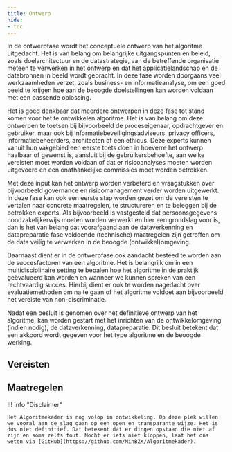```yaml
--- 
title: Ontwerp
hide:
- toc
---
```


In de ontwerpfase wordt het conceptuele ontwerp van het algoritme uitgedacht. 
Het is van belang om belangrijke uitgangspunten en beleid, zoals doelarchitectuur en de datastrategie, van de betreffende organisatie meteen te verwerken in het ontwerp en dat het applicatielandschap en de databronnen in beeld wordt gebracht. 
In deze fase worden doorgaans veel werkzaamheden verzet, zoals business- en informatieanalyse, om een goed beeld te krijgen hoe aan de beoogde doelstellingen kan worden voldaan met een passende oplossing.  

Het is goed denkbaar dat meerdere ontwerpen in deze fase tot stand komen voor het te ontwikkelen algoritme. 
Het is van belang om deze ontwerpen te toetsen bij bijvoorbeeld de proceseigenaar, opdrachtgever en gebruiker, maar ook bij informatiebeveiligingsadviseurs, privacy officers, informatiebeheerders, architecten of een ethicus. 
Deze experts kunnen vanuit hun vakgebied een eerste toets doen in hoeverre het ontwerp haalbaar of gewenst is, aansluit bij de gebruikersbehoefte, aan welke vereisten moet worden voldaan of dat er risicoanalyses moeten worden uitgevoerd en een onafhankelijke commissies moet worden betrokken.

Met deze input kan het ontwerp worden verbeterd en vraagstukken over bijvoorbeeld governance en risicomanagement verder worden uitgewerkt. 
In deze fase kan ook een eerste stap worden gezet om de vereisten te vertalen naar concrete maatregelen, te structureren en te beleggen bij de betrokken experts. 
Als bijvoorbeeld is vastgesteld dat persoonsgegevens noodzakelijkerwijs moeten worden verwerkt en hier een grondslag voor is, dan is het van belang dat voorafgaand aan de dataverkenning en datapreparatie fase voldoende (technische) maatregelen zijn getroffen om de data veilig te verwerken in de beoogde (ontwikkel)omgeving. 

Daarnaast dient er in de ontwerpfase ook aandacht besteed te worden aan de succesfactoren van een algoritme. 
Het is belangrijk om in een multidisciplinaire setting te bepalen hoe het algoritme in de praktijk geëvalueerd kan worden en wanneer we kunnen spreken van een rechtvaardig succes.
Hierbij dient er ook te worden nagedacht over evaluatiemethoden om na te gaan of het algoritme voldoet aan bijvoorbeeld het vereiste van non-discriminatie. 

Nadat een besluit is genomen over het definitieve ontwerp van het algoritme, kan worden gestart met het inrichten van de ontwikkelomgeving (indien nodig), de dataverkenning, datapreparatie. 
Dit besluit betekent dat een akkoord wordt gegeven voor het type algoritme en de beoogde werking.  

## Vereisten

<!-- list_vereisten levenscyclus/ontwerp no-rol no-levenscyclus no-search no-onderwerp -->

## Maatregelen

<!-- list_maatregelen levenscyclus/ontwerp no-rol no-levenscyclus no-search no-onderwerp -->


!!! info "Disclaimer"

    Het Algoritmekader is nog volop in ontwikkeling. Op deze plek willen we vooral aan de slag gaan op een open en transparante wijze. Het is dus niet definitief. Dat betekent dat er dingen opstaan die niet af zijn en soms zelfs fout. Mocht er iets niet kloppen, laat het ons weten via [GitHub](https://github.com/MinBZK/Algoritmekader).
